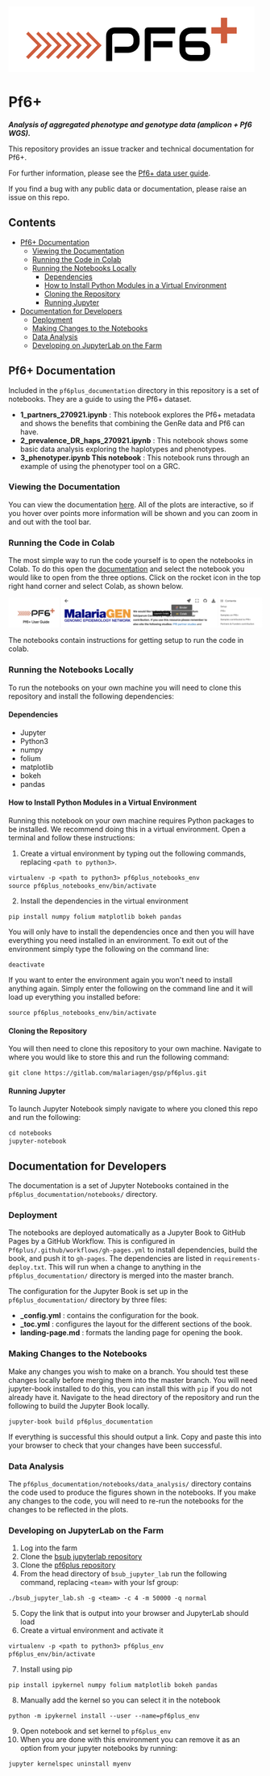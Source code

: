 !["PF6+ logo"](pf6plus_documentation/images/pf6plus-logo.png)

# Pf6+

**_Analysis of aggregated phenotype and genotype data (amplicon + Pf6 WGS)._**

This repository provides an issue tracker and technical documentation for Pf6+.

For further information, please see the [Pf6+ data user guide](https://malariagen.github.io/Pf6plus/).

If you find a bug with any public data or documentation, please raise an issue on this repo.

## Contents
  * [Pf6+ Documentation](#Pf6-Documentation)
    * [Viewing the Documentation](#Viewing-the-Documentation)
    * [Running the Code in Colab](#Running-the-Code-in-Colab)
    * [Running the Notebooks Locally](#Running-the-Notebooks-Locally)
      * [Dependencies](#Dependencies)
      * [How to Install Python Modules in a Virtual Environment](#How-to-Install-Python-Modules-in-a-Virtual-Environment)
      * [Cloning the Repository](#Cloning-the-Repository)
      * [Running Jupyter](#Running-Jupyter)
  * [Documentation for Developers](#Documentation-for-Developers)
    * [Deployment](#Deployment)
    * [Making Changes to the Notebooks](#Making-Changes-to-the-Notebooks)
    * [Data Analysis](#Data-Analysis)
    * [Developing on JupyterLab on the Farm](#Developing-on-JupyterLab-on-the-Farm)

## Pf6+ Documentation

Included in the `pf6plus_documentation` directory in this repository is a set of notebooks. They are a guide to using the Pf6+ dataset.

- **1_partners_270921.ipynb** : This notebook explores the Pf6+ metadata and shows the benefits that combining the GenRe data and Pf6 can have.
- **2_prevalence_DR_haps_270921.ipynb** : This notebook shows some basic data analysis exploring the haplotypes and phenotypes.
- **3_phenotyper.ipynb This notebook** : This notebook runs through an example of using the phenotyper tool on a GRC.

### Viewing the Documentation

You can view the documentation [here](https://malariagen.github.io/Pf6plus/). All of the plots are interactive, so if you hover over points more information will be shown and you can zoom in and out with the tool bar.

### Running the Code in Colab

The most simple way to run the code yourself is to open the notebooks in Colab. To do this open the [documentation](https://malariagen.github.io/Pf6plus/) and select the notebook you would like to open from the three options. Click on the rocket icon in the top right hand corner and select Colab, as shown below.

!["Open colab](pf6plus_documentation/images/open_colab.png)

The notebooks contain instructions for getting setup to run the code in colab.

### Running the Notebooks Locally

To run the notebooks on your own machine you will need to clone this repository and install the following dependencies: 

#### Dependencies

- Jupyter
- Python3 
- numpy
- folium
- matplotlib
- bokeh
- pandas

#### How to Install Python Modules in a Virtual Environment

Running this notebook on your own machine requires Python packages to be installed. We recommend doing this in a virtual environment. 
Open a terminal and follow these instructions:

1. Create a virtual environment by typing out the following commands, replacing `<path to python3>`.

```
virtualenv -p <path to python3> pf6plus_notebooks_env
source pf6plus_notebooks_env/bin/activate
```

2. Install the dependencies in the virtual environment

```
pip install numpy folium matplotlib bokeh pandas 
```

You will only have to install the dependencies once and then you will have everything you need installed in an environment.
To exit out of the environment simply type the following on the command line:

```
deactivate
```

If you want to enter the environment again you won't need to install anything again. Simply enter the following on the command line and it will load up everything you installed before:

```
source pf6plus_notebooks_env/bin/activate
```

#### Cloning the Repository

You will then need to clone this repository to your own machine. Navigate to where you would like to store this and run the following command:

```
git clone https://gitlab.com/malariagen/gsp/pf6plus.git
```

#### Running Jupyter

To launch Jupyter Notebook simply navigate to where you cloned this repo and run the following:

```
cd notebooks
jupyter-notebook
```

## Documentation for Developers

The documentation is a set of Jupyter Notebooks contained in the `pf6plus_documentation/notebooks/` directory.

### Deployment

The notebooks are deployed automatically as a Jupyter Book to GitHub Pages by a GitHub Workflow. This is configured in `Pf6plus/.github/workflows/gh-pages.yml` to install dependencies, build the book, and push it to `gh-pages`. The dependencies are listed in `requirements-deploy.txt`. This will run when a change to anything in the `pf6plus_documentation/` directory is merged into the master branch.

The configuration for the Jupyter Book is set up in the `pf6plus_documentation/` directory by three files:

- **\_config.yml** : contains the configuration for the book.
- **\_toc.yml** : configures the layout for the different sections of the book.
- **landing-page.md** : formats the landing page for opening the book.

### Making Changes to the Notebooks

Make any changes you wish to make on a branch.
You should test these changes locally before merging them into the master branch. You will need jupyter-book installed to do this, you can install this with `pip` if you do not already have it.
Navigate to the head directory of the repository and run the following to build the Jupyter Book locally.

```
jupyter-book build pf6plus_documentation
```

If everything is successful this should output a link. Copy and paste this into your browser to check that your changes have been successful.

### Data Analysis

The `pf6plus_documentation/notebooks/data_analysis/` directory contains the code used to produce the figures shown in the notebooks. If you make any changes to the code, you will need to re-run the notebooks for the changes to be reflected in the plots.

### Developing on JupyterLab on the Farm

1. Log into the farm 
2. Clone the [bsub jupyterlab repository](https://github.com/wtsi-hgi/bsub_jupyter_lab)
3. Clone the [pf6plus repository](https://github.com/malariagen/Pf6plus)
4. From the head directory of `bsub_jupyter_lab` run the following command, replacing `<team>` with your lsf group:
```
./bsub_jupyter_lab.sh -g <team> -c 4 -m 50000 -q normal
```
5. Copy the link that is output into your browser and JupyterLab should load
6. Create a virtual environment and activate it
```
virtualenv -p <path to python3> pf6plus_env
pf6plus_env/bin/activate
```
7. Install using pip
```
pip install ipykernel numpy folium matplotlib bokeh pandas
```
8. Manually add the kernel so you can select it in the notebook
```
python -m ipykernel install --user --name=pf6plus_env
```
9. Open notebook and set kernel to `pf6plus_env`
10. When you are done with this environment you can remove it as an option from your jupyter notebooks by running:
```
jupyter kernelspec uninstall myenv 
```